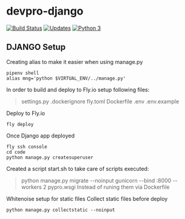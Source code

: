 # devpro-django
[![Build Status](https://app.travis-ci.com/mauriciodoerr/devpro-django.svg?branch=develop)](https://app.travis-ci.com/mauriciodoerr/devpro-django)
[![Updates](https://pyup.io/repos/github/mauriciodoerr/devpro-django/shield.svg)](https://pyup.io/repos/github/mauriciodoerr/devpro-django/)
[![Python 3](https://pyup.io/repos/github/mauriciodoerr/devpro-django/python-3-shield.svg)](https://pyup.io/repos/github/mauriciodoerr/devpro-django/)

## DJANGO Setup
Creating alias to make it easier when using manage.py
```console
pipenv shell
alias mng='python $VIRTUAL_ENV/../manage.py'
```

In order to build and deploy to Fly.io setup following files:
> settings.py
> .dockerignore
> fly.toml
> Dockerfile
> .env
> .env.example

Deploy to Fly.io
```console
fly deploy
```

Once Django app deployed
```console
fly ssh console
cd code
python manage.py createsuperuser
```

Created a script start.sh to take care of scripts executed:
> python manage.py migrate --noinput
> gunicorn --bind :8000 --workers 2 pypro.wsgi
Instead of runing them via Dockerfile

Whitenoise setup for static files
Collect static files before deploy
```console
python manage.py collectstatic --noinput
```